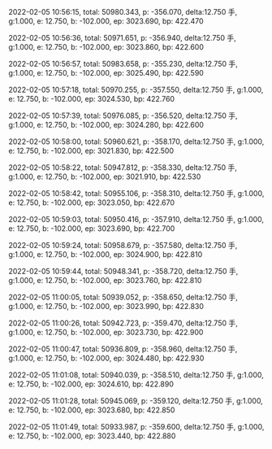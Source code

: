 2022-02-05 10:56:15, total: 50980.343, p: -356.070, delta:12.750 手, g:1.000, e: 12.750, b: -102.000, ep: 3023.690, bp: 422.470

2022-02-05 10:56:36, total: 50971.651, p: -356.940, delta:12.750 手, g:1.000, e: 12.750, b: -102.000, ep: 3023.860, bp: 422.600

2022-02-05 10:56:57, total: 50983.658, p: -355.230, delta:12.750 手, g:1.000, e: 12.750, b: -102.000, ep: 3025.490, bp: 422.590

2022-02-05 10:57:18, total: 50970.255, p: -357.550, delta:12.750 手, g:1.000, e: 12.750, b: -102.000, ep: 3024.530, bp: 422.760

2022-02-05 10:57:39, total: 50976.085, p: -356.520, delta:12.750 手, g:1.000, e: 12.750, b: -102.000, ep: 3024.280, bp: 422.600

2022-02-05 10:58:00, total: 50960.621, p: -358.170, delta:12.750 手, g:1.000, e: 12.750, b: -102.000, ep: 3021.830, bp: 422.500

2022-02-05 10:58:22, total: 50947.812, p: -358.330, delta:12.750 手, g:1.000, e: 12.750, b: -102.000, ep: 3021.910, bp: 422.530

2022-02-05 10:58:42, total: 50955.106, p: -358.310, delta:12.750 手, g:1.000, e: 12.750, b: -102.000, ep: 3023.050, bp: 422.670

2022-02-05 10:59:03, total: 50950.416, p: -357.910, delta:12.750 手, g:1.000, e: 12.750, b: -102.000, ep: 3023.690, bp: 422.700

2022-02-05 10:59:24, total: 50958.679, p: -357.580, delta:12.750 手, g:1.000, e: 12.750, b: -102.000, ep: 3024.900, bp: 422.810

2022-02-05 10:59:44, total: 50948.341, p: -358.720, delta:12.750 手, g:1.000, e: 12.750, b: -102.000, ep: 3023.760, bp: 422.810

2022-02-05 11:00:05, total: 50939.052, p: -358.650, delta:12.750 手, g:1.000, e: 12.750, b: -102.000, ep: 3023.990, bp: 422.830

2022-02-05 11:00:26, total: 50942.723, p: -359.470, delta:12.750 手, g:1.000, e: 12.750, b: -102.000, ep: 3023.730, bp: 422.900

2022-02-05 11:00:47, total: 50936.809, p: -358.960, delta:12.750 手, g:1.000, e: 12.750, b: -102.000, ep: 3024.480, bp: 422.930

2022-02-05 11:01:08, total: 50940.039, p: -358.510, delta:12.750 手, g:1.000, e: 12.750, b: -102.000, ep: 3024.610, bp: 422.890

2022-02-05 11:01:28, total: 50945.069, p: -359.120, delta:12.750 手, g:1.000, e: 12.750, b: -102.000, ep: 3023.680, bp: 422.850

2022-02-05 11:01:49, total: 50933.987, p: -359.600, delta:12.750 手, g:1.000, e: 12.750, b: -102.000, ep: 3023.440, bp: 422.880